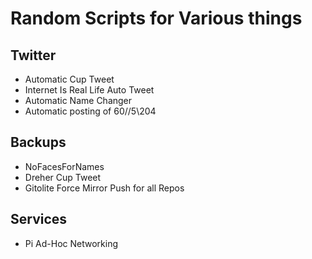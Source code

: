 # Random Scripts for Various things

## Twitter   
- Automatic Cup Tweet  
- Internet Is Real Life Auto Tweet
- Automatic Name Changer  
- Automatic posting of 60//5\204 

## Backups
- NoFacesForNames
- Dreher Cup Tweet
- Gitolite Force Mirror Push for all Repos

## Services
- Pi Ad-Hoc Networking 
